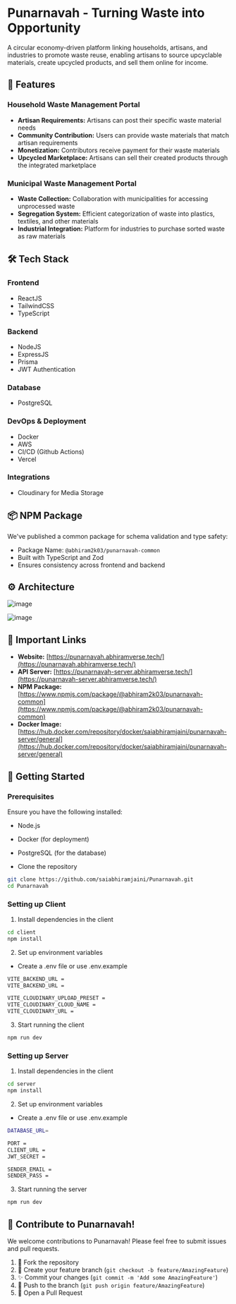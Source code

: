 # Punarnavah - Turning Waste into Opportunity

A circular economy-driven platform linking households, artisans, and industries to promote waste reuse, enabling artisans to source upcyclable materials, create upcycled products, and sell them online for income.

## 🌟 Features

### Household Waste Management Portal
- **Artisan Requirements:** Artisans can post their specific waste material needs
- **Community Contribution:** Users can provide waste materials that match artisan requirements
- **Monetization:** Contributors receive payment for their waste materials
- **Upcycled Marketplace:** Artisans can sell their created products through the integrated marketplace

### Municipal Waste Management Portal
- **Waste Collection:** Collaboration with municipalities for accessing unprocessed waste
- **Segregation System:** Efficient categorization of waste into plastics, textiles, and other materials
- **Industrial Integration:** Platform for industries to purchase sorted waste as raw materials

## 🛠️ Tech Stack

### Frontend
- ReactJS
- TailwindCSS
- TypeScript

### Backend
- NodeJS
- ExpressJS
- Prisma
- JWT Authentication

### Database
- PostgreSQL

### DevOps & Deployment
- Docker
- AWS
- CI/CD (Github Actions)
- Vercel

### Integrations
- Cloudinary for Media Storage

## 📦 NPM Package
We've published a common package for schema validation and type safety:
- Package Name: `@abhiram2k03/punarnavah-common`
- Built with TypeScript and Zod
- Ensures consistency across frontend and backend

## ⚙️ Architecture

![image](https://github.com/user-attachments/assets/ab3f2117-db60-443d-b718-c9b16bb34cb0)

![image](https://github.com/user-attachments/assets/11082e58-0117-4e19-8e72-d167eb2afa6b)

## 🔗 Important Links

- **Website:** [https://punarnavah.abhiramverse.tech/](https://punarnavah.abhiramverse.tech/)
- **API Server:** [https://punarnavah-server.abhiramverse.tech/](https://punarnavah-server.abhiramverse.tech/)
- **NPM Package:** [https://www.npmjs.com/package/@abhiram2k03/punarnavah-common](https://www.npmjs.com/package/@abhiram2k03/punarnavah-common)
- **Docker Image:** [https://hub.docker.com/repository/docker/saiabhiramjaini/punarnavah-server/general](https://hub.docker.com/repository/docker/saiabhiramjaini/punarnavah-server/general)

## 🚀 Getting Started

### Prerequisites
Ensure you have the following installed:
- Node.js
- Docker (for deployment)
- PostgreSQL (for the database)


- Clone the repository
```bash
git clone https://github.com/saiabhiramjaini/Punarnavah.git
cd Punarnavah
```

### Setting up Client

1. Install dependencies in the client
```bash
cd client
npm install
```

2. Set up environment variables
- Create a .env file or use .env.example
```bash
VITE_BACKEND_URL = 
VITE_BACKEND_URL = 

VITE_CLOUDINARY_UPLOAD_PRESET = 
VITE_CLOUDINARY_CLOUD_NAME = 
VITE_CLOUDINARY_URL = 

```

3. Start running the client
```bash
npm run dev
```


### Setting up Server

1. Install dependencies in the client
```bash
cd server
npm install
```

2. Set up environment variables
- Create a .env file or use .env.example
```bash
DATABASE_URL=

PORT = 
CLIENT_URL = 
JWT_SECRET = 

SENDER_EMAIL = 
SENDER_PASS = 

```

3. Start running the server
```bash
npm run dev
```

## 🤝 Contribute to Punarnavah!

We welcome contributions to Punarnavah! Please feel free to submit issues and pull requests.

1. 🌿 Fork the repository
2. 🌟 Create your feature branch (`git checkout -b feature/AmazingFeature`)
3. ✨ Commit your changes (`git commit -m 'Add some AmazingFeature'`)
4. 🚀 Push to the branch (`git push origin feature/AmazingFeature`)
5. 🎉 Open a Pull Request


